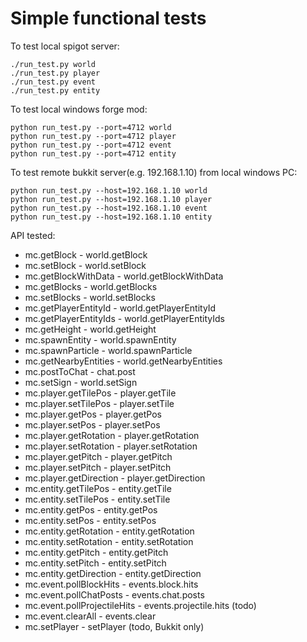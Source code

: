 # Simple functional tests

To test local spigot server:

    ./run_test.py world
    ./run_test.py player
    ./run_test.py event
    ./run_test.py entity

To test local windows forge mod:

    python run_test.py --port=4712 world
    python run_test.py --port=4712 player
    python run_test.py --port=4712 event
    python run_test.py --port=4712 entity

To test remote bukkit server(e.g. 192.168.1.10) from local windows PC:

    python run_test.py --host=192.168.1.10 world
    python run_test.py --host=192.168.1.10 player
    python run_test.py --host=192.168.1.10 event
    python run_test.py --host=192.168.1.10 entity

API tested:

* mc.getBlock - world.getBlock
* mc.setBlock - world.setBlock
* mc.getBlockWithData - world.getBlockWithData
* mc.getBlocks - world.getBlocks
* mc.setBlocks - world.setBlocks
* mc.getPlayerEntityId - world.getPlayerEntityId
* mc.getPlayerEntityIds - world.getPlayerEntityIds
* mc.getHeight - world.getHeight
* mc.spawnEntity - world.spawnEntity
* mc.spawnParticle - world.spawnParticle
* mc.getNearbyEntities - world.getNearbyEntities
* mc.postToChat - chat.post
* mc.setSign - world.setSign
* mc.player.getTilePos - player.getTile
* mc.player.setTilePos - player.setTile
* mc.player.getPos - player.getPos
* mc.player.setPos - player.setPos
* mc.player.getRotation - player.getRotation
* mc.player.setRotation - player.setRotation
* mc.player.getPitch - player.getPitch
* mc.player.setPitch - player.setPitch
* mc.player.getDirection - player.getDirection
* mc.entity.getTilePos - entity.getTile
* mc.entity.setTilePos - entity.setTile
* mc.entity.getPos - entity.getPos
* mc.entity.setPos - entity.setPos
* mc.entity.getRotation - entity.getRotation
* mc.entity.setRotation - entity.setRotation
* mc.entity.getPitch - entity.getPitch
* mc.entity.setPitch - entity.setPitch
* mc.entity.getDirection - entity.getDirection
* mc.event.pollBlockHits - events.block.hits
* mc.event.pollChatPosts - events.chat.posts
* mc.event.pollProjectileHits - events.projectile.hits (todo)
* mc.event.clearAll - events.clear
* mc.setPlayer - setPlayer (todo, Bukkit only)
